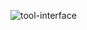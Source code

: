 ![tool-interface](https://github.com/mmustafabebek/CloudTacticAnalyzer/assets/100344525/aad17723-dee0-4f40-a25a-9fc9af584411)
